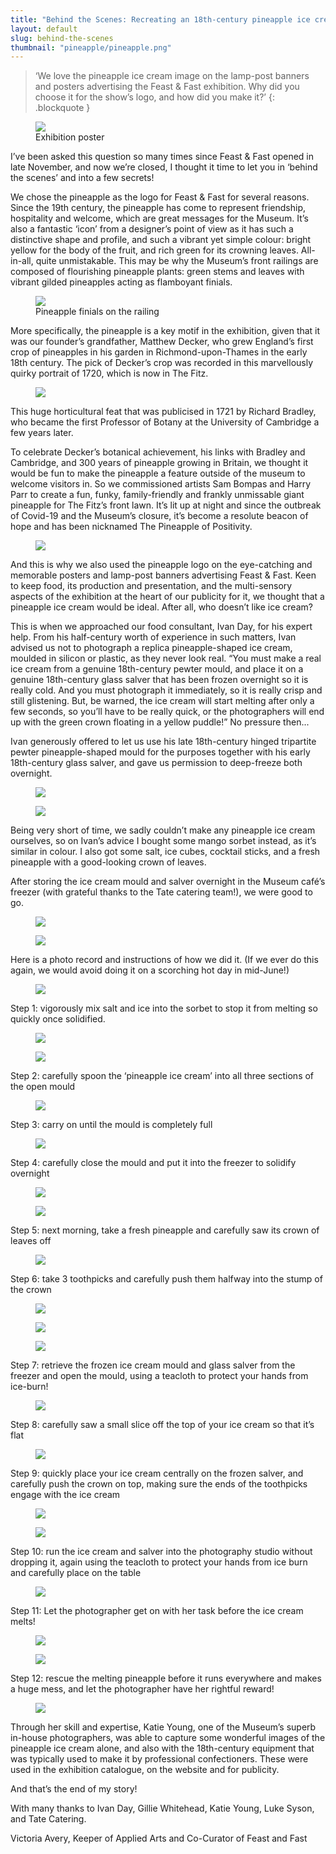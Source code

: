 ```yaml
---
title: "Behind the Scenes: Recreating an 18th-century pineapple ice cream"
layout: default
slug: behind-the-scenes
thumbnail: "pineapple/pineapple.png"
---
```


> ‘We love the pineapple ice cream image on the lamp-post banners and posters advertising the Feast & Fast exhibition. Why did you choose it for the show’s logo, and how did you make it?’
{: .blockquote }

<figure class="col-md-12">
  <div class="embed-responsive embed-responsive-4by3">
    <img class="img-fluid" src="/images/discover/pineapple/poster.png" />
  </div>
  <figcaption class="figure-caption">
    Exhibition poster
  </figcaption>
</figure>

I’ve been asked this question so many times since Feast & Fast opened in late November, and now we’re closed, I thought it time to let you in ‘behind the scenes’ and into a few secrets!

We chose the pineapple as the logo for Feast & Fast for several reasons. Since the 19th century, the pineapple has come to represent friendship, hospitality and welcome, which are great messages for the Museum. It’s also a fantastic ‘icon’ from a designer’s point of view as it has such a distinctive shape and profile, and such a vibrant yet simple colour: bright yellow for the body of the fruit, and rich green for its crowning leaves. All-in-all, quite unmistakable. This may be why the Museum’s front railings are composed of flourishing pineapple plants: green stems and leaves with vibrant gilded pineapples acting as flamboyant finials.

<figure class="col-md-12">
  <div class="embed-responsive embed-responsive-4by3">
    <img class="img-fluid" src="/images/discover/pineapple/pineapple-railing-long-horizontal-2560x1707.jpg" />
  </div>
  <figcaption class="figure-caption">
    Pineapple finials on the railing
  </figcaption>
</figure>

More specifically, the pineapple is a key motif in the exhibition, given that it was our founder’s grandfather, Matthew Decker, who grew England’s first crop of pineapples in his garden in Richmond-upon-Thames in the early 18th century. The pick of Decker’s crop was recorded in this marvellously quirky portrait of 1720, which is now in The Fitz.

<figure class="col-md-12">
  <div class="embed-responsive embed-responsive-4by3">
    <img class="img-fluid" src="/images/discover/pineapple/pineapplePortrait.jpeg" />
  </div>
</figure>

This huge horticultural feat that was publicised in 1721 by Richard Bradley, who became the first Professor of Botany at the University of Cambridge a few years later.

To celebrate Decker’s botanical achievement, his links with Bradley and Cambridge, and 300 years of pineapple growing in Britain, we thought it would be fun to make the pineapple a feature outside of the museum to welcome visitors in. So we commissioned artists Sam Bompas and Harry Parr to create a fun, funky, family-friendly and frankly unmissable giant pineapple for The Fitz’s front lawn. It’s lit up at night and since the outbreak of Covid-19 and the Museum’s closure, it’s become a resolute beacon of hope and has been nicknamed The Pineapple of Positivity.

<figure class="col-md-12">
  <div class="embed-responsive embed-responsive-4by3">
    <img class="img-fluid" src="/images/discover/pineapple/Pineapple Feast and Fast_3_201911_mfj22_dc1.jpg" />
  </div>
</figure>

And this is why we also used the pineapple logo on the eye-catching and memorable posters and lamp-post banners advertising Feast & Fast. Keen to keep food, its production and presentation, and the multi-sensory aspects of the exhibition at the heart of our publicity for it, we thought that a pineapple ice cream would be ideal. After all, who doesn’t like ice cream?

This is when we approached our food consultant, Ivan Day, for his expert help. From his half-century worth of experience in such matters, Ivan advised us not to photograph a replica pineapple-shaped ice cream, moulded in silicon or plastic, as they never look real. “You must make a real ice cream from a genuine 18th-century pewter mould, and place it on a genuine 18th-century glass salver that has been frozen overnight so it is really cold. And you must photograph it immediately, so it is really crisp and still glistening. But, be warned, the ice cream will start melting after only a few seconds, so you’ll have to be really quick, or the photographers will end up with the green crown floating in a yellow puddle!” No pressure then...

Ivan generously offered to let us use his late 18th-century hinged tripartite pewter pineapple-shaped mould for the purposes together with his early 18th-century glass salver, and gave us permission to deep-freeze both overnight.

<figure class="col-md-12">
  <div class="embed-responsive embed-responsive-4by3">
    <img class="img-fluid" src="/images/discover/pineapple/IMG_0345.jpg" />
  </div>
</figure>

<figure class="col-md-12">
  <div class="embed-responsive embed-responsive-4by3">
    <img class="img-fluid" src="/images/discover/pineapple/IMG_0347.jpg" />
  </div>
</figure>

Being very short of time, we sadly couldn’t make any pineapple ice cream ourselves, so on Ivan’s advice I bought some mango sorbet instead, as it’s similar in colour. I also got some salt, ice cubes, cocktail sticks, and a fresh pineapple with a good-looking crown of leaves.

After storing the ice cream mould and salver overnight in the Museum café’s freezer (with grateful thanks to the Tate catering team!), we were good to go.

<figure class="col-md-12">
  <div class="embed-responsive embed-responsive-4by3">
    <img class="img-fluid" src="/images/discover/pineapple/IMG_5011.jpg"/>
  </div>
</figure>

<figure class="col-md-12">
  <div class="embed-responsive embed-responsive-4by3">
    <img class="img-fluid" src="/images/discover/pineapple/IMG_5012.jpg"/>
  </div>
</figure>

Here is a photo record and instructions of how we did it. (If we ever do this again, we would avoid doing it on a scorching hot day in mid-June!)

<figure class="col-md-12">
  <div class="embed-responsive embed-responsive-4by3">
    <img class="img-fluid" src="/images/discover/pineapple/IMG_5004.jpg"/>
  </div>
</figure>

Step 1: vigorously mix salt and ice into the sorbet to stop it from melting so quickly once solidified.

<figure class="col-md-12">
  <div class="embed-responsive embed-responsive-4by3">
    <img class="img-fluid" src="/images/discover/pineapple/IMG_5006.jpg"/>
  </div>
</figure>

<figure class="col-md-12">
  <div class="embed-responsive embed-responsive-4by3">
    <img class="img-fluid" src="/images/discover/pineapple/IMG_5008.jpg"/>
  </div>
</figure>

Step 2: carefully spoon the ‘pineapple ice cream’ into all three sections of the open mould

<figure class="col-md-12">
  <div class="embed-responsive embed-responsive-4by3">
    <img class="img-fluid" src="/images/discover/pineapple/IMG_5010.jpg"/>
  </div>
</figure>

Step 3: carry on until the mould is completely full

<figure class="col-md-12">
  <div class="embed-responsive embed-responsive-4by3">
    <img class="img-fluid" src="/images/discover/pineapple/IMG_5154.jpg"/>
  </div>
</figure>

Step 4: carefully close the mould and put it into the freezer to solidify overnight

<figure class="col-md-12">
  <div class="embed-responsive embed-responsive-4by3">
    <img class="img-fluid" src="/images/discover/pineapple/IMG_5155.jpg"/>
  </div>
</figure>

<figure class="col-md-12">
  <div class="embed-responsive embed-responsive-4by3">
    <img class="img-fluid" src="/images/discover/pineapple/IMG_5159.jpg"/>
  </div>
</figure>

Step 5: next morning, take a fresh pineapple and carefully saw its crown of leaves off


<figure class="col-md-12">
  <div class="embed-responsive embed-responsive-4by3">
    <img class="img-fluid" src="/images/discover/pineapple/IMG_5161.jpg"/>
  </div>
</figure>



Step 6: take 3 toothpicks and carefully push them halfway into the stump of the crown  



<figure class="col-md-12">
  <div class="embed-responsive embed-responsive-4by3">
    <img class="img-fluid" src="/images/discover/pineapple/IMG_5163.jpg"/>
  </div>
</figure>

<figure class="col-md-12">
  <div class="embed-responsive embed-responsive-4by3">
    <img class="img-fluid" src="/images/discover/pineapple/IMG_5164.jpg"/>
  </div>
</figure>

<figure class="col-md-12">
  <div class="embed-responsive embed-responsive-4by3">
    <img class="img-fluid" src="/images/discover/pineapple/IMG_5165.jpg"/>
  </div>
</figure>

Step 7: retrieve the frozen ice cream mould and glass salver from the freezer and open the mould, using a teacloth to protect your hands from ice-burn!


<figure class="col-md-12">
  <div class="embed-responsive embed-responsive-4by3">
    <img class="img-fluid" src="/images/discover/pineapple/IMG_5166.jpg"/>
  </div>
</figure>


Step 8: carefully saw a small slice off the top of your ice cream so that it’s flat


<figure class="col-md-12">
  <div class="embed-responsive embed-responsive-4by3">
    <img class="img-fluid" src="/images/discover/pineapple/IMG_5170.jpg"/>
  </div>
</figure>

Step 9: quickly place your ice cream centrally on the frozen salver, and carefully push the crown on top, making sure the ends of the toothpicks engage with the ice cream

<figure class="col-md-12">
  <div class="embed-responsive embed-responsive-4by3">
    <img class="img-fluid" src="/images/discover/pineapple/IMG_5171.jpg"/>
  </div>
</figure>

<figure class="col-md-12">
  <div class="embed-responsive embed-responsive-4by3">
    <img class="img-fluid" src="/images/discover/pineapple/IMG_5173.jpg"/>
  </div>
</figure>

Step 10: run the ice cream and salver into the photography studio without dropping it, again using the teacloth to protect your hands from ice burn and carefully place on the table


<figure class="col-md-12">
  <div class="embed-responsive embed-responsive-4by3">
    <img class="img-fluid" src="/images/discover/pineapple/IMG_5177.jpg"/>
  </div>
</figure>

Step 11: Let the photographer get on with her task before the ice cream melts!

<figure class="col-md-12">
  <div class="embed-responsive embed-responsive-4by3">
    <img class="img-fluid" src="/images/discover/pineapple/IMG_5182.jpg"/>
  </div>
</figure>

<figure class="col-md-12">
  <div class="embed-responsive embed-responsive-4by3">
    <img class="img-fluid" src="/images/discover/pineapple/IMG_5183.jpg"/>
  </div>
</figure>

Step 12: rescue the melting pineapple before it runs everywhere and makes a huge mess, and let the photographer have her rightful reward!

<figure class="col-md-12">
  <div class="embed-responsive embed-responsive-4by3">
    <img class="img-fluid" src="/images/discover/pineapple/pineapple_1.jpg"/>
  </div>
</figure>

Through her skill and expertise, Katie Young, one of the Museum’s superb in-house photographers, was able to capture some wonderful images of the pineapple ice cream alone, and also with the 18th-century equipment that was typically used to make it by professional confectioners. These were used in the exhibition catalogue, on the website and for publicity.


And that’s the end of my story!

With many thanks to Ivan Day, Gillie Whitehead, Katie Young, Luke Syson, and Tate Catering.

Victoria Avery, Keeper of Applied Arts and Co-Curator of Feast and Fast
